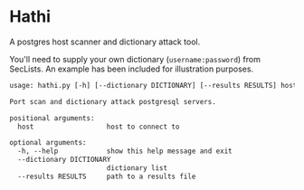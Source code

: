 # Hathi

A postgres host scanner and dictionary attack tool.

You'll need to supply your own dictionary (`username:password`) from SecLists. An example has been included for illustration purposes.

```default
usage: hathi.py [-h] [--dictionary DICTIONARY] [--results RESULTS] host [host ...]

Port scan and dictionary attack postgresql servers.

positional arguments:
  host                  host to connect to

optional arguments:
  -h, --help            show this help message and exit
  --dictionary DICTIONARY
                        dictionary list
  --results RESULTS     path to a results file
```